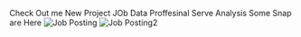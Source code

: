 Check Out me New Project JOb Data Proffesinal Serve Analysis Some Snap are Here
![Job Posting](https://github.com/AlokS04/Job_Posting_PowerBi/assets/149143517/b1d3335f-4533-48c4-9098-977b3a373772)
![Job Posting2](https://github.com/AlokS04/Job_Posting_PowerBi/assets/149143517/c9f60f00-b410-4150-98a8-960ed99b22bf)
